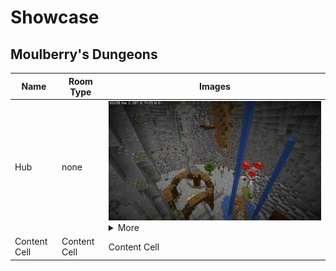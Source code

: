 # Showcase

## Moulberry's Dungeons


| Name  | Room Type | Images |
| ------------- | ------------- | ------------- |
| Hub  | none  | ![1](https://github.com/Zero5G/Builds/blob/main/ImageStorage/MBD/Hub/2021-04-19_12.44.54.png?raw=true) <details><summary>More</summary>![2](https://github.com/Zero5G/Builds/blob/main/ImageStorage/MBD/Hub/2021-04-19_12.45.07.png?raw=true) ![3](https://github.com/Zero5G/Builds/blob/main/ImageStorage/MBD/Hub/2021-04-19_12.45.25.png?raw=true)</details> |
| Content Cell  | Content Cell | Content Cell |
